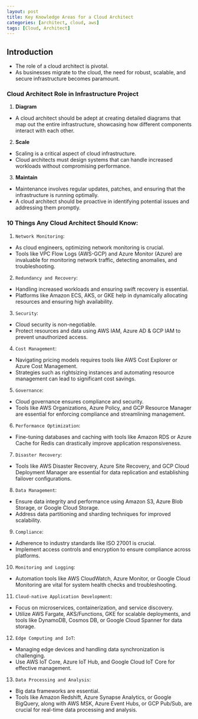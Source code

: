 ```yaml
---
layout: post
title: Key Knowledge Areas for a Cloud Architect
categories: [architect, cloud, aws]
tags: [Cloud, Architect]
---
```


## Introduction
- The role of a cloud architect is pivotal. 
- As businesses migrate to the cloud, the need for robust, scalable, and secure infrastructure becomes paramount.


### Cloud Architect Role in Infrastructure Project
1. **Diagram**
- A cloud architect should be adept at creating detailed diagrams that map out the entire infrastructure, showcasing how different components interact with each other.

2. **Scale**
- Scaling is a critical aspect of cloud infrastructure. 
- Cloud architects must design systems that can handle increased workloads without compromising performance.

3. **Maintain**
- Maintenance involves regular updates, patches, and ensuring that the infrastructure is running optimally. 
- A cloud architect should be proactive in identifying potential issues and addressing them promptly.


### 10 Things Any Cloud Architect Should Know:
1. `Network Monitoring`: 
- As cloud engineers, optimizing network monitoring is crucial. 
- Tools like VPC Flow Logs (AWS-GCP) and Azure Monitor (Azure) are invaluable for monitoring network traffic, detecting anomalies, and troubleshooting.

2. `Redundancy and Recovery`: 
- Handling increased workloads and ensuring swift recovery is essential. 
- Platforms like Amazon ECS, AKS, or GKE help in dynamically allocating resources and ensuring high availability.

3. `Security`: 
- Cloud security is non-negotiable. 
- Protect resources and data using AWS IAM, Azure AD & GCP IAM to prevent unauthorized access.

4. `Cost Management`: 
- Navigating pricing models requires tools like AWS Cost Explorer or Azure Cost Management. 
- Strategies such as rightsizing instances and automating resource management can lead to significant cost savings.

5. `Governance`: 
- Cloud governance ensures compliance and security. 
- Tools like AWS Organizations, Azure Policy, and GCP Resource Manager are essential for enforcing compliance and streamlining management.

6. `Performance Optimization`: 
- Fine-tuning databases and caching with tools like Amazon RDS or Azure Cache for Redis can drastically improve application responsiveness.

7. `Disaster Recovery`: 
- Tools like AWS Disaster Recovery, Azure Site Recovery, and GCP Cloud Deployment Manager are essential for data replication and establishing failover configurations.

8. `Data Management`: 
- Ensure data integrity and performance using Amazon S3, Azure Blob Storage, or Google Cloud Storage. 
- Address data partitioning and sharding techniques for improved scalability.

9. `Compliance`: 
- Adherence to industry standards like ISO 27001 is crucial. 
- Implement access controls and encryption to ensure compliance across platforms.

10. `Monitoring and Logging`: 
- Automation tools like AWS CloudWatch, Azure Monitor, or Google Cloud Monitoring are vital for system health checks and troubleshooting.

11. `Cloud-native Application Development`: 
- Focus on microservices, containerization, and service discovery. 
- Utilize AWS Fargate, AKS/Functions, GKE for scalable deployments, and tools like DynamoDB, Cosmos DB, or Google Cloud Spanner for data storage.

12. `Edge Computing and IoT`: 
- Managing edge devices and handling data synchronization is challenging. 
- Use AWS IoT Core, Azure IoT Hub, and Google Cloud IoT Core for effective management.

13. `Data Processing and Analysis`: 
- Big data frameworks are essential. 
- Tools like Amazon Redshift, Azure Synapse Analytics, or Google BigQuery, along with AWS MSK, Azure Event Hubs, or GCP Pub/Sub, are crucial for real-time data processing and analysis.
